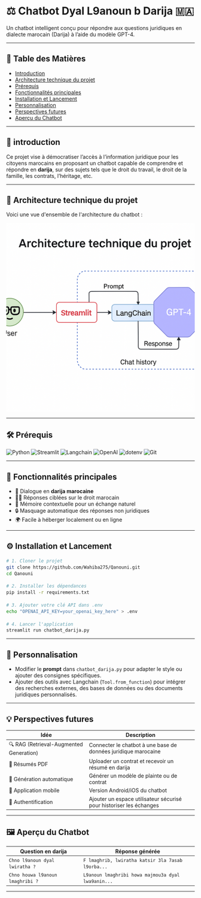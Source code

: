 
# ⚖️ Chatbot Dyal L9anoun b Darija 🇲🇦

Un chatbot intelligent conçu pour répondre aux questions juridiques en dialecte marocain (Darija) à l’aide du modèle GPT-4.

---

## 🧭 Table des Matières

- [Introduction](#introduction)
- [Architecture technique du projet](#architecture-technique-du-projet)
- [Prérequis](#prérequis)
- [Fonctionnalités principales](#fonctionnalités-principales)
- [Installation et Lancement](#installation-et-lancement)
- [Personnalisation](#personnalisation)
- [Perspectives futures](#perspectives-futures)
- [Aperçu du Chatbot](#aperçu-du-chatbot)

---

## 📌 introduction

Ce projet vise à démocratiser l’accès à l’information juridique pour les citoyens marocains en proposant un chatbot capable de comprendre et répondre en **darija**, sur des sujets tels que le droit du travail, le droit de la famille, les contrats, l’héritage, etc.

---

## 🧱 Architecture technique du projet

Voici une vue d'ensemble de l'architecture du chatbot :

![](architecture.png)

---

## 🛠️ Prérequis

![Python](https://img.shields.io/badge/-Python-blue?logo=python)
![Streamlit](https://img.shields.io/badge/-Streamlit-ff4b4b?logo=streamlit)
![Langchain](https://img.shields.io/badge/-LangChain-yellow)
![OpenAI](https://img.shields.io/badge/-OpenAI-black?logo=openai)
![dotenv](https://img.shields.io/badge/-dotenv-green)
![Git](https://img.shields.io/badge/-Git-black?logo=git)

---

## 🚀 Fonctionnalités principales

- 💬 Dialogue en **darija marocaine**
- 🧑‍⚖️ Réponses ciblées sur le droit marocain
- 🧠 Mémoire contextuelle pour un échange naturel
- 🔒 Masquage automatique des réponses non juridiques
- 🌍 Facile à héberger localement ou en ligne

---

## ⚙️ Installation et Lancement

```bash
# 1. Cloner le projet
git clone https://github.com/Wahiba275/Qanouni.git
cd Qanouni

# 2. Installer les dépendances
pip install -r requirements.txt

# 3. Ajouter votre clé API dans .env
echo "OPENAI_API_KEY=your_openai_key_here" > .env

# 4. Lancer l'application
streamlit run chatbot_darija.py
```

---

## 🧩 Personnalisation

- Modifier le **prompt** dans `chatbot_darija.py` pour adapter le style ou ajouter des consignes spécifiques.
- Ajouter des outils avec Langchain (`Tool.from_function`) pour intégrer des recherches externes, des bases de données ou des documents juridiques personnalisés.

---

## 💡 Perspectives futures

| Idée | Description |
|------|-------------|
| 🔍 RAG (Retrieval-Augmented Generation) | Connecter le chatbot à une base de données juridique marocaine |
| 📑 Résumés PDF | Uploader un contrat et recevoir un résumé en darija |
| 🧾 Génération automatique | Générer un modèle de plainte ou de contrat |
| 📱 Application mobile | Version Android/iOS du chatbot |
| 🔐 Authentification | Ajouter un espace utilisateur sécurisé pour historiser les échanges |

---

## 🖼️ Aperçu du Chatbot

| Question en darija | Réponse générée |
|--------------------|------------------|
| `Chno l9anoun dyal lwiratha ?` | `F lmaghrib, lwiratha katsir 3la 7asab l9orba...` |
| `Chno houwa l9anoun lmaghribi ?` | `L9anoun lmaghribi howa majmou3a dyal lwa9anin...` |

---


